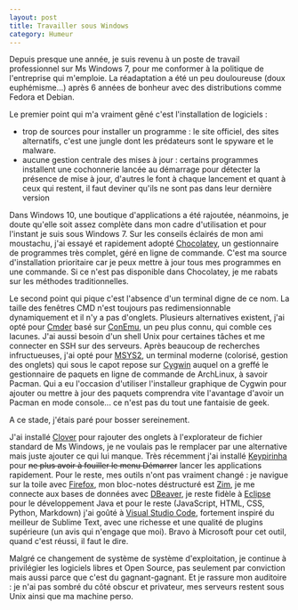 ```yaml
---
layout: post
title: Travailler sous Windows
category: Humeur
---
```


Depuis presque une année, je suis revenu à un poste de travail professionnel
sur Ms Windows 7, pour me conformer à la politique de l'entreprise qui
m'emploie. La réadaptation a été un peu douloureuse (doux euphémisme...) après
6 années de bonheur<!-- more --> avec des distributions comme Fedora et Debian.

Le premier point qui m'a vraiment gêné c'est l'installation de logiciels :

- trop de sources pour installer un programme : le site officiel, des sites alternatifs, c'est une jungle dont les prédateurs sont le spyware et le malware.
- aucune gestion centrale des mises à jour : certains programmes installent une cochonnerie lancée au démarrage pour détecter la présence de mise à jour, d'autres le font à chaque lancement et quant à ceux qui restent, il faut deviner qu'ils ne sont pas dans leur dernière version

Dans Windows 10, une boutique d'applications a été rajoutée, néanmoins, je
doute qu'elle soit assez complète dans mon cadre d'utilisation et pour
l'instant je suis sous Windows 7. Sur les conseils éclairés de mon ami
moustachu, j'ai essayé et rapidement adopté
[Chocolatey](https://chocolatey.org), un gestionnaire de programmes très
complet, géré en ligne de commande. C'est ma source d'installation prioritaire
car je peux mettre à jour tous mes programmes en une commande. Si ce n'est pas
disponible dans Chocolatey, je me rabats sur les méthodes traditionnelles.

Le second point qui pique c'est l'absence d'un terminal digne de ce nom. La
taille des fenêtres CMD n'est toujours pas redimensionnable dynamiquement et il
n'y a pas d'onglets. Plusieurs alternatives existent, j'ai opté pour
[Cmder](http://cmder.net) basé sur [ConEmu](https://conemu.github.io), un peu
plus connu, qui comble ces lacunes. J'ai aussi besoin d'un shell Unix pour
certaines tâches et me connecter en SSH sur des serveurs. Après beaucoup de
recherches infructueuses, j'ai opté pour [MSYS2](https://www.msys2.org), un
terminal moderne (colorisé, gestion des onglets) qui sous le capot repose sur
[Cygwin](https://www.cygwin.com) auquel on a greffé le gestionnaire de paquets
en ligne de commande de ArchLinux, à savoir Pacman. Qui a eu l'occasion d'utiliser
l'installeur graphique de Cygwin pour ajouter ou mettre à jour des paquets
comprendra vite l'avantage d'avoir un Pacman en mode console... ce n'est pas du
tout une fantaisie de geek.

A ce stade, j'étais paré pour bosser sereinement.

J'ai installé [Clover](http://en.ejie.me) pour rajouter des onglets à
l'explorateur de fichier standard de Ms Windows, je ne voulais pas le remplacer
par une alternative mais juste ajouter ce qui lui manque. Très récemment 
j'ai installé [Keypirinha](http://keypirinha.com)
pour ~~ne plus avoir à fouiller le menu Démarrer~~ lancer les applications
rapidement. Pour le reste, mes outils n'ont pas vraiment changé : je navigue
sur la toile avec [Firefox](https://www.mozilla.org/fr/firefox), mon bloc-notes
déstructuré est [Zim](http://zim-wiki.org), je me connecte aux bases de données
avec [DBeaver](https://dbeaver.jkiss.org), je reste fidèle à
[Eclipse](https://eclipse.org) pour le développement Java et pour le reste
(JavaScript, HTML, CSS, Python, Markdown) j'ai goûté à [Visual Studio
Code](https://code.visualstudio.com), fortement inspiré du meilleur de Sublime
Text, avec une richesse et une qualité de plugins supérieure (un avis qui n'engage que
moi). Bravo à Microsoft pour cet outil, quand c'est réussi, il faut le dire.

Malgré ce changement de système de système d'exploitation, je continue à
privilégier les logiciels libres et Open Source, pas seulement par conviction
mais aussi parce que c'est du gagnant-gagnant. Et je rassure mon auditoire : je
n'ai pas sombré du côté obscur et privateur, mes serveurs restent sous Unix
ainsi que ma machine perso.